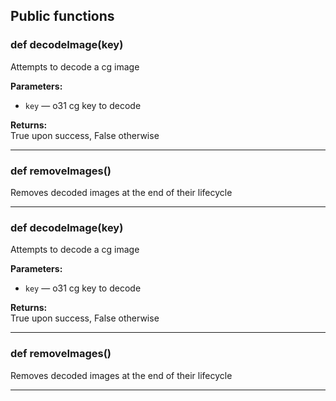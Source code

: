 ## Public functions

### def decodeImage(key)

Attempts to decode a cg image

**Parameters:**
- `key` &mdash; o31 cg key to decode


**Returns:**<br>
True upon success, False otherwise

---

### def removeImages()

Removes decoded images at the end of their lifecycle

---

### def decodeImage(key)

Attempts to decode a cg image

**Parameters:**
- `key` &mdash; o31 cg key to decode


**Returns:**<br>
True upon success, False otherwise

---

### def removeImages()

Removes decoded images at the end of their lifecycle

---

